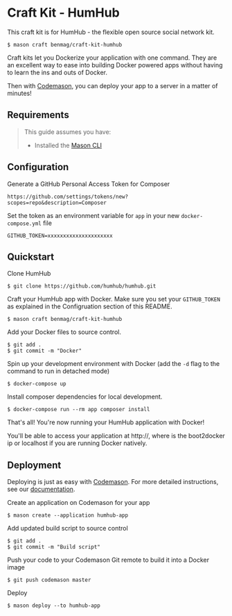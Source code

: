 # Craft Kit - HumHub
This craft kit is for HumHub - the flexible open source social network kit. 
```
$ mason craft benmag/craft-kit-humhub
```

Craft kits let you Dockerize your application with one command. They are an excellent way to ease into building Docker powered apps without having to learn the ins and outs of Docker.

Then with [Codemason](http://mason.ci), you can deploy your app to a server in a matter of minutes!

## Requirements 
> This guide assumes you have:
> - Installed the [Mason CLI](http://mason.ci/docs/installation)

## Configuration
Generate a GitHub Personal Access Token for Composer 
```
https://github.com/settings/tokens/new?scopes=repo&description=Composer
```

Set the token as an environment variable for `app` in your new `docker-compose.yml` file
```
GITHUB_TOKEN=xxxxxxxxxxxxxxxxxxxxx
```

## Quickstart
Clone HumHub
```
$ git clone https://github.com/humhub/humhub.git
```

Craft your HumHub app with Docker. Make sure you set your `GITHUB_TOKEN` as explained in the Configruation section of this README.
```
$ mason craft benmag/craft-kit-humhub
```

Add your Docker files to source control.
```
$ git add .
$ git commit -m "Docker"
```

Spin up your development environment with Docker (add the `-d` flag to the command to run in detached mode)
``` 
$ docker-compose up
```

Install composer dependencies for local development. 
```
$ docker-compose run --rm app composer install
```

That's all! You're now running your HumHub application with Docker!

You'll be able to access your application at http://<docker-ip>, where <docker-ip> is the boot2docker ip or localhost if you are running Docker natively.

## Deployment
Deploying is just as easy with [Codemason](http://mason.ci). For more detailed instructions, see our [documentation](http://mason.ci/docs/quickstart#deploy-dreams).

Create an application on Codemason for your app
```
$ mason create --application humhub-app
```

Add updated build script to source control
```
$ git add .
$ git commit -m "Build script"
```

Push your code to your Codemason Git remote to build it into a Docker image
```
$ git push codemason master 
```

Deploy
```
$ mason deploy --to humhub-app
```

